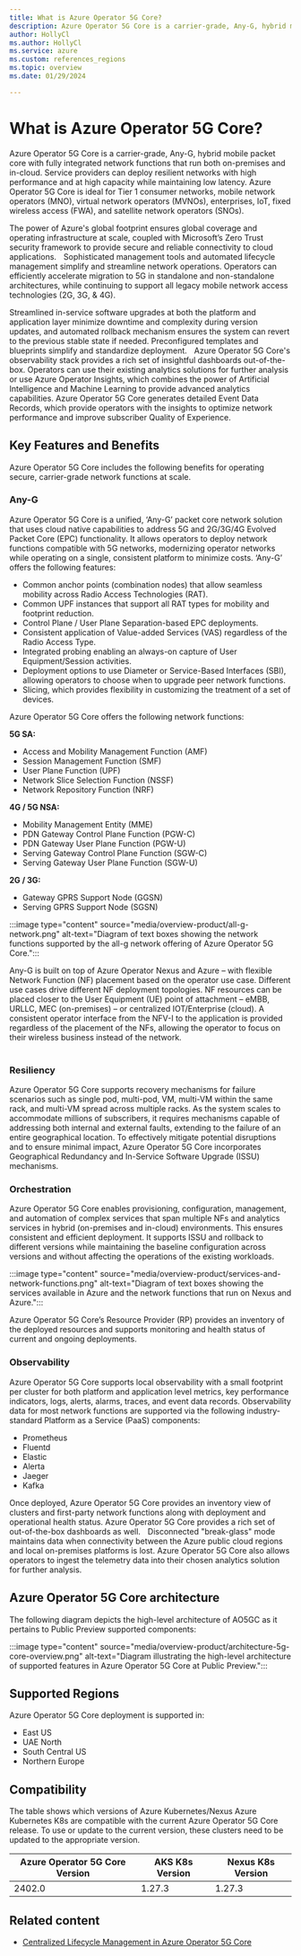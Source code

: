 ```yaml
---
title: What is Azure Operator 5G Core?
description: Azure Operator 5G Core is a carrier-grade, Any-G, hybrid mobile packet core with fully integrated network functions that run both on-premises and in-cloud.
author: HollyCl
ms.author: HollyCl
ms.service: azure
ms.custom: references_regions 
ms.topic: overview 
ms.date: 01/29/2024

---
```


# What is Azure Operator 5G Core? 

Azure Operator 5G Core is a carrier-grade, Any-G, hybrid mobile packet core with fully integrated network functions that run both on-premises and in-cloud. Service providers can deploy resilient networks with high performance and at high capacity while maintaining low latency. Azure Operator 5G Core is ideal for Tier 1 consumer networks, mobile network operators (MNO), virtual network operators (MVNOs), enterprises, IoT, fixed wireless access (FWA), and satellite network operators (SNOs). 
 
The power of Azure's global footprint ensures global coverage and operating infrastructure at scale, coupled with Microsoft’s Zero Trust security framework to provide secure and reliable connectivity to cloud applications.  
  
Sophisticated management tools and automated lifecycle management simplify and streamline network operations. Operators can efficiently accelerate migration to 5G in standalone and non-standalone architectures, while continuing to support all legacy mobile network access technologies (2G, 3G, & 4G). 
 
Streamlined in-service software upgrades at both the platform and application layer minimize downtime and complexity during version updates, and automated rollback mechanism ensures the system can revert to the previous stable state if needed. Preconfigured templates and blueprints simplify and standardize deployment.  
  
Azure Operator 5G Core's observability stack provides a rich set of insightful dashboards out-of-the-box. Operators can use their existing analytics solutions for further analysis or use Azure Operator Insights, which combines the power of Artificial Intelligence and Machine Learning to provide advanced analytics capabilities. Azure Operator 5G Core generates detailed Event Data Records, which provide operators with the insights to optimize network performance and improve subscriber Quality of Experience. 
  

## Key Features and Benefits  

Azure Operator 5G Core includes the following benefits for operating secure, carrier-grade network functions at scale.  

### Any-G 

Azure Operator 5G Core is a unified, ‘Any-G’ packet core network solution that uses cloud native capabilities to address 5G and 2G/3G/4G Evolved Packet Core (EPC) functionality. It allows operators to deploy network functions compatible with 5G networks, modernizing operator networks while operating on a single, consistent platform to minimize costs. ‘Any-G’ offers the following features:  

- Common anchor points (combination nodes) that allow seamless mobility across Radio Access Technologies (RAT).  
- Common UPF instances that support all RAT types for mobility and footprint reduction.  
- Control Plane / User Plane Separation-based EPC deployments.  
- Consistent application of Value-added Services (VAS) regardless of the Radio Access Type.  
- Integrated probing enabling an always-on capture of User Equipment/Session activities.  
- Deployment options to use Diameter or Service-Based Interfaces (SBI), allowing operators to choose when to upgrade peer network functions.  
- Slicing, which provides flexibility in customizing the treatment of a set of devices.   

Azure Operator 5G Core offers the following network functions: 

**5G SA:** 
- Access and Mobility Management Function (AMF)  
- Session Management Function (SMF)  
- User Plane Function (UPF)  
- Network Slice Selection Function (NSSF)  
- Network Repository Function (NRF)  

**4G / 5G NSA:**  
- Mobility Management Entity (MME)  
- PDN Gateway Control Plane Function (PGW-C)  
- PDN Gateway User Plane Function (PGW-U)  
- Serving Gateway Control Plane Function (SGW-C)  
- Serving Gateway User Plane Function (SGW-U)  

**2G / 3G:**  
- Gateway GPRS Support Node (GGSN)  
- Serving GPRS Support Node (SGSN)   
 
 :::image type="content" source="media/overview-product/all-g-network.png" alt-text="Diagram of text boxes showing the network functions supported by the all-g network offering of Azure Operator 5G Core.":::

Any-G is built on top of Azure Operator Nexus and Azure – with flexible Network Function (NF) placement based on the operator use case. Different use cases drive different NF deployment topologies. NF resources can be placed closer to the User Equipment (UE) point of attachment – eMBB, URLLC, MEC (on-premises) – or centralized IOT/Enterprise (cloud). A consistent operator interface from the NFV-I to the application is provided regardless of the placement of the NFs, allowing the operator to focus on their wireless business instead of the network.  
  

### Resiliency  

Azure Operator 5G Core supports recovery mechanisms for failure scenarios such as single pod, multi-pod, VM, multi-VM within the same rack, and multi-VM spread across multiple racks. As the system scales to accommodate millions of subscribers, it requires mechanisms capable of addressing both internal and external faults, extending to the failure of an entire geographical location. To effectively mitigate potential disruptions and to ensure minimal impact, Azure Operator 5G Core incorporates Geographical Redundancy and In-Service Software Upgrade (ISSU) mechanisms.  

### Orchestration

Azure Operator 5G Core enables provisioning, configuration, management, and automation of complex services that span multiple NFs and analytics services in hybrid (on-premises and in-cloud) environments. This ensures consistent and efficient deployment. It supports ISSU and rollback to different versions while maintaining the baseline configuration across versions and without affecting the operations of the existing workloads.  

:::image type="content" source="media/overview-product/services-and-network-functions.png" alt-text="Diagram of text boxes showing the services available in Azure and the network functions that run on Nexus and Azure.":::

Azure Operator 5G Core’s Resource Provider (RP) provides an inventory of the deployed resources and supports monitoring and health status of current and ongoing deployments.  

### Observability

Azure Operator 5G Core supports local observability with a small footprint per cluster for both platform and application level metrics, key performance indicators, logs, alerts, alarms, traces, and event data records. Observability data for most network functions are supported via the following industry-standard Platform as a Service (PaaS) components:   
  
- Prometheus  
- Fluentd  
- Elastic  
- Alerta  
- Jaeger  
- Kafka   


Once deployed, Azure Operator 5G Core provides an inventory view of clusters and first-party network functions along with deployment and operational health status. Azure Operator 5G Core provides a rich set of out-of-the-box dashboards as well.  
  
Disconnected "break-glass" mode maintains data when connectivity between the Azure public cloud regions and local on-premises platforms is lost. Azure Operator 5G Core also allows operators to ingest the telemetry data into their chosen analytics solution for further analysis.  

## Azure Operator 5G Core architecture

The following diagram depicts the high-level architecture of AO5GC as it pertains to Public Preview supported components:

:::image type="content" source="media/overview-product/architecture-5g-core-overview.png" alt-text="Diagram illustrating the high-level architecture of supported features in Azure Operator 5G Core at Public Preview.":::

## Supported Regions

Azure Operator 5G Core deployment is supported in:

- East US
- UAE North
- South Central US
- Northern Europe

## Compatibility

The table shows which versions of Azure Kubernetes/Nexus Azure Kubernetes K8s are compatible with the current Azure Operator 5G Core release. To use or update to the current version, these clusters need to be updated to the appropriate version.


|Azure Operator 5G Core Version  |AKS K8s Version   |Nexus K8s Version  |
|---------|---------|---------|
|2402.0     |   1.27.3      |     1.27.3    |



## Related content

- [Centralized Lifecycle Management in Azure Operator 5G Core](concept-centralized-lifecycle-management.md)